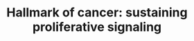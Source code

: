 ---
annotations:
- id: PW:0000605
  parent: disease pathway
  type: Pathway Ontology
  value: cancer pathway
- id: PW:0000003
  parent: signaling pathway
  type: Pathway Ontology
  value: signaling pathway
authors:
- PhilipErnst
- Eweitz
- Khanspers
citedin: ''
communities: []
description: Proliferative signalling in cancer cells
last-edited: 2024-09-24
ndex: null
organisms:
- Homo sapiens
redirect_from:
- /index.php/Pathway:WP5475
- /instance/WP5475
- /instance/WP5475_r135540
revision: r135540
schema-jsonld:
- '@context': https://schema.org/
  '@id': https://wikipathways.github.io/pathways/WP5475.html
  '@type': Dataset
  creator:
    '@type': Organization
    name: WikiPathways
  description: Proliferative signalling in cancer cells
  keywords:
  - AKT1
  - AKT2
  - AKT3
  - AML1
  - APC
  - AXIN
  - BCL9
  - BRAF
  - CHUK
  - CK1
  - CRAF
  - CSF1R
  - Catenin beta-1
  - DEPTOR
  - EGFR
  - ELK1
  - EPHA2
  - ERK1
  - ERK2
  - FAK
  - FGFR1
  - FGFR2
  - FGFR3
  - FGFR4
  - FLT1
  - FLT3
  - FLT4
  - FOXO1
  - Frizzled
  - GDP
  - GRB2
  - GSK3B
  - GTP
  - IGF1R
  - IKBKB
  - IKBKG
  - IL-11
  - IL6
  - IL6R
  - INSR
  - JAK2
  - Junction plakoglobin
  - KDR
  - KIT
  - KSR1
  - LEF
  - LRP5
  - LRP6
  - MAP2K1
  - MAP2K2
  - MAPK3
  - MDM2
  - MET
  - MLST8
  - MTOR
  - NFKB1
  - NFKBIA
  - NFKBIE
  - NGFR
  - NTRK1
  - NTRK2
  - P21
  - PDGFRA
  - PDGFRB
  - PIK3CA
  - PIK3CB
  - PIK3CD
  - PIK3CG
  - PIP2
  - PIP3
  - PLZF
  - PML
  - PPARD
  - PRAS40
  - PTEN
  - PYGO
  - Phosphate
  - RAF
  - RARA
  - RAS
  - REL
  - RELA
  - RETN
  - RHEB
  - RPTOR
  - RUNX1T1
  - SALL4
  - SHC
  - SHC1
  - SOS
  - SOS1
  - SOS2
  - SRC
  - STAT3
  - TCF
  - TEK
  - TEL2
  - TP53
  - TSC1
  - TSC2
  - TTI1
  - ULK2
  - WNT
  - c-FOS
  - c-JUN
  - c-MYC
  - cyclin-D1
  license: CC0
  name: 'Hallmark of cancer: sustaining proliferative signaling'
seo: CreativeWork
title: 'Hallmark of cancer: sustaining proliferative signaling'
wpid: WP5475
---